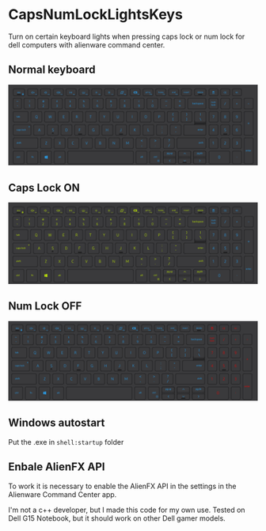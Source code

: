 # CapsNumLockLightsKeys
Turn on certain keyboard lights when pressing caps lock or num lock for dell computers with alienware command center.

## Normal keyboard
![Normal keyboard](images/normal.png)

## Caps Lock ON
![caps lock on](images/capsON.png)

## Num Lock OFF
![caps lock on](images/numlockOFF.png)

## Windows autostart
Put the .exe in `shell:startup` folder

## Enbale AlienFX API
To work it is necessary to enable the AlienFX API in the settings in the Alienware Command Center app.

I'm not a c++ developer, but I made this code for my own use. Tested on Dell G15 Notebook, but it should work on other Dell gamer models.
